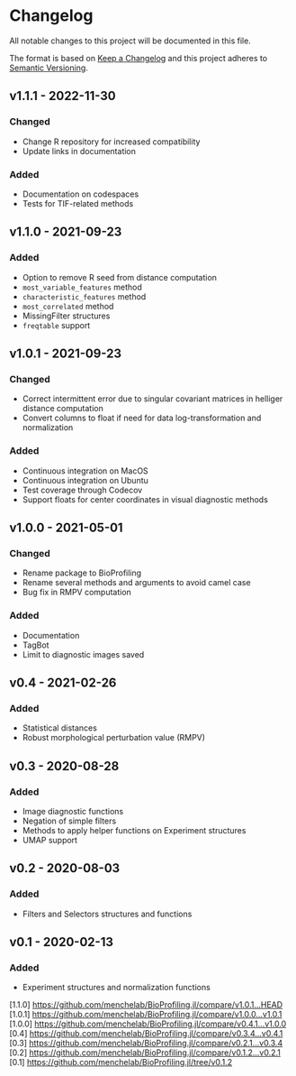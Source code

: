 # Changelog
All notable changes to this project will be documented in this file.

The format is based on [Keep a Changelog](http://keepachangelog.com/en/1.0.0/)
and this project adheres to [Semantic Versioning](http://semver.org/spec/v2.0.0.html).

## v1.1.1 - 2022-11-30
### Changed
- Change R repository for increased compatibility
- Update links in documentation

### Added
- Documentation on codespaces
- Tests for TIF-related methods

## v1.1.0 - 2021-09-23
### Added
- Option to remove R seed from distance computation
- `most_variable_features` method
- `characteristic_features` method
- `most_correlated` method
- MissingFilter structures 
- `freqtable` support

## v1.0.1 - 2021-09-23
### Changed
- Correct intermittent error due to singular covariant matrices in helliger distance computation
- Convert columns to float if need for data log-transformation and normalization

### Added
- Continuous integration on MacOS
- Continuous integration on Ubuntu
- Test coverage through Codecov
- Support floats for center coordinates in visual diagnostic methods

## v1.0.0 - 2021-05-01
### Changed
- Rename package to BioProfiling
- Rename several methods and arguments to avoid camel case
- Bug fix in RMPV computation

### Added
- Documentation
- TagBot
- Limit to diagnostic images saved

## v0.4 - 2021-02-26
### Added
- Statistical distances
- Robust morphological perturbation value (RMPV)

## v0.3 - 2020-08-28
### Added
- Image diagnostic functions
- Negation of simple filters
- Methods to apply helper functions on Experiment structures
- UMAP support

## v0.2 - 2020-08-03
### Added
- Filters and Selectors structures and functions

## v0.1 - 2020-02-13
### Added
- Experiment structures and normalization functions

[1.1.0] https://github.com/menchelab/BioProfiling.jl/compare/v1.0.1...HEAD
[1.0.1] https://github.com/menchelab/BioProfiling.jl/compare/v1.0.0...v1.0.1
[1.0.0] https://github.com/menchelab/BioProfiling.jl/compare/v0.4.1...v1.0.0
[0.4] https://github.com/menchelab/BioProfiling.jl/compare/v0.3.4...v0.4.1
[0.3] https://github.com/menchelab/BioProfiling.jl/compare/v0.2.1...v0.3.4
[0.2] https://github.com/menchelab/BioProfiling.jl/compare/v0.1.2...v0.2.1
[0.1] https://github.com/menchelab/BioProfiling.jl/tree/v0.1.2
